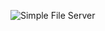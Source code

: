 ![Simple File Server](https://github.com/tarc/file_server/workflows/Simple%20File%20Server/badge.svg?branch=develop)